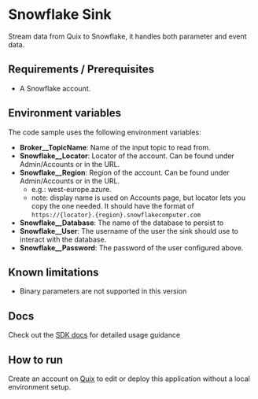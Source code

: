 # Snowflake Sink

Stream data from Quix to Snowflake, it handles both parameter and event data.

## Requirements / Prerequisites
 - A Snowflake account.

## Environment variables

The code sample uses the following environment variables:

- **Broker__TopicName**: Name of the input topic to read from.
- **Snowflake__Locator**: Locator of the account. Can be found under Admin/Accounts or in the URL.
- **Snowflake__Region**: Region of the account. Can be found under Admin/Accounts or in the URL.
  - e.g.: west-europe.azure. 
  - note: display name is used on Accounts page, but locator lets you copy the one needed. It should have the format of `https://{locator}.{region}.snowflakecomputer.com`
- **Snowflake__Database**: The name of the database to persist to      
- **Snowflake__User**: The username of the user the sink should use to interact with the database.
- **Snowflake__Password**: The password of the user configured above.

## Known limitations 
- Binary parameters are not supported in this version

## Docs
Check out the [SDK docs](https://quix.ai/docs/sdk/introduction.html) for detailed usage guidance

## How to run
Create an account on [Quix](https://portal.platform.quix.ai/self-sign-up?xlink=github) to edit or deploy this application without a local environment setup.
